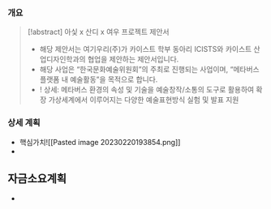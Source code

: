 ### 개요
> [!abstract] 아싳 x 산디 x 여우 프로젝트 제안서
> - 해당 제안서는 여기우리(주)가 카이스트 학부 동아리 ICISTS와 카이스트 산업디자인학과의 협업을 제안하는 제안서입니다.
> - 해당 사업은 “한국문화예술위원회”의 주최로 진행되는 사업이며, “메타버스 플랫폼 내 예술활동”을 목적으로 합니다.
> - ! 상세: 메타버스 환경의 속성 및 기술을 예술창작/소통의 도구로 활용하여 확장 가상세계에서 이루어지는 다양한 예술표현방식 실험 및 발표 지원

### 상세 계획
- 핵심가치![[Pasted image 20230220193854.png]]
-  

## 자금소요계획
- 
